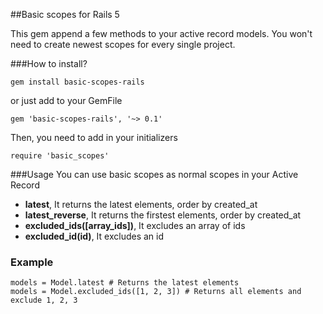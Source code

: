 ##Basic scopes for Rails  5

This gem append a few methods to your active record models. 
You won't need to create newest scopes for every single project.

###How to install?
```
gem install basic-scopes-rails
```

or just add to your GemFile
```
gem 'basic-scopes-rails', '~> 0.1'
```

Then, you need to add in your initializers 
```
require 'basic_scopes'
```

###Usage
You can use basic scopes as normal scopes in your Active Record

* **latest**, It returns the latest elements, order by created_at
* **latest_reverse**, It returns the firstest elements, order by created_at
* **excluded_ids([array_ids])**, It excludes an array of ids
* **excluded_id(id)**, It excludes an id

### Example
```
models = Model.latest # Returns the latest elements
models = Model.excluded_ids([1, 2, 3]) # Returns all elements and exclude 1, 2, 3
```
